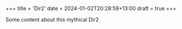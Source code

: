 +++
title = 'Dir2'
date = 2024-01-02T20:28:59+13:00
draft = true
+++

Some content about this mythical Dir2
